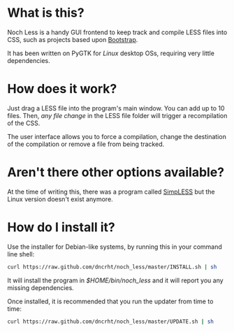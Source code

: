 # What is this?

Noch Less is a handy GUI frontend to keep track and compile LESS files into CSS, such as projects based upon [Bootstrap](http://getbootstrap.com/).

It has been written on PyGTK for *Linux* desktop OSs, requiring very little dependencies.

# How does it work?

Just drag a LESS file into the program's main window. You can add up to 10 files.
Then, *any file change* in the LESS file folder will trigger a recompilation of the CSS.

The user interface allows you to force a compilation, change the destination of the compilation or remove a file from being tracked.

# Aren't there other options available?

At the time of writing this, there was a program called [SimpLESS](http://wearekiss.com/simpless) but the Linux version doesn't exist anymore.

# How do I install it?

Use the installer for Debian-like systems, by running this in your command line shell:
```bash
curl https://raw.github.com/dncrht/noch_less/master/INSTALL.sh | sh
```

It will install the program in *$HOME/bin/noch_less* and it will report you any missing dependencies.

Once installed, it is recommended that you run the updater from time to time:
```bash
curl https://raw.github.com/dncrht/noch_less/master/UPDATE.sh | sh
```

